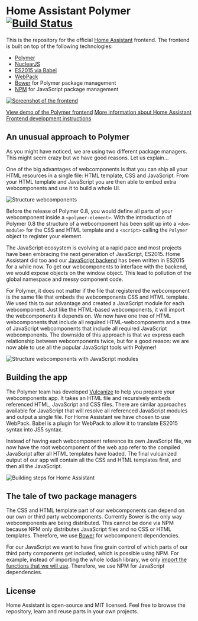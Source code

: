 # Home Assistant Polymer [![Build Status](https://travis-ci.org/balloob/home-assistant-polymer.svg?branch=master)](https://travis-ci.org/balloob/home-assistant-polymer)

This is the repository for the official [Home Assistant](https://home-assistant.io) frontend. The frontend is built on top of the following technologies:

 * [Polymer](https://www.polymer-project.org/1.0/)
 * [NuclearJS](http://optimizely.github.io/nuclear-js/)
 * [ES2015 via Babel](http://babeljs.io/)
 * [WebPack](http://webpack.github.io/)
 * [Bower](https://bower.io) for Polymer package management
 * [NPM](https://npmjs.com) for JavaScript package management

[![Screenshot of the frontend](https://raw.githubusercontent.com/balloob/home-assistant-polymer/master/docs/screenshot.png)](https://home-assistant.io/demo/)

[View demo of the Polymer frontend](https://home-assistant.io/demo/)
[More information about Home Assistant](https://home-assistant.io)
[Frontend development instructions](https://home-assistant.io/developers/frontend.html)

## An unusual approach to Polymer

As you might have noticed, we are using two different package managers. This might seem crazy but we have good reasons. Let us explain...

One of the big advantages of webcomponents is that you can ship all your HTML resources in a single file: HTML template, CSS and JavaScript. From your HTML template and JavaScript you are then able to embed extra webcomponents and use it to build a whole UI.

![Structure webcomponents](https://raw.githubusercontent.com/balloob/home-assistant-polymer/master/docs/webcomponent-embed-js.png)

Before the release of Polymer 0.8, you would define all parts of your webcomponent inside a `<polymer-element>`. With the introduction of Polymer 0.8 the structure of a webcomponent has been split up into a `<dom-module>` for the CSS and HTML template and a `<script>` calling the `Polymer` object to register your element.

The JavaScript ecosystem is evolving at a rapid pace and most projects have been embracing the next generation of JavaScript, ES2015. Home Assistant did too and our [JavaScript backend](https://github.com/balloob/home-assistant-js) has been written in ES2015 for a while now. To get our webcomponents to interface with the backend, we would expose objects on the window object. This lead to pollution of the global namespace and messy component code.

For Polymer, it does not matter if the file that registered the webcomponent is the same file that embeds the webcomponents CSS and HTML template. We used this to our advantage and created a JavaScript module for each webcomponent. Just like the HTML-based webcomponents, it will import the webcomponents it depends on. We now have one tree of HTML webcomponents that include all required HTML-webcomponents and a tree of JavaScript webcomponents that include all required JavaScript webcomponents. The downside of this approach is that we express each relationship between webcomponents twice, but for a good reason: we are now able to use all the popular JavaScript tools with Polymer!

![Structure webcomponents with JavaScript modules](https://raw.githubusercontent.com/balloob/home-assistant-polymer/master/docs/webcomponent-js-modules.png)

## Building the app

The Polymer team has developed [Vulcanize](https://github.com/polymer/vulcanize) to help you prepare your webcomponents app. It takes an HTML file and recursively embeds referenced HTML, JavaScript and CSS files. There are similar approaches available for JavaScript that will resolve all referenced JavaScript modules and output a single file. For Home Assistant we have chosen to use WebPack. Babel is a plugin for WebPack to allow it to translate ES2015 syntax into JS5 syntax.

Instead of having each webcomponent reference its own JavaScript file, we now have the root webcomponent of the web app refer to the compiled JavaScript after all HTML templates have loaded. The final vulcanized output of our app will contain all the CSS and HTML templates first, and then all the JavaScript.

![Building steps for Home Assistant](https://raw.githubusercontent.com/balloob/home-assistant-polymer/master/docs/es2015-build-steps.png)

## The tale of two package managers

The CSS and HTML template part of our webcomponents can depend on our own or third party webcomponents. Currently Bower is the only way webcomponents are being distributed. This cannot be done via NPM because NPM only distributes JavaScript files and no CSS or HTML templates. Therefore, we use [Bower](http://bower.io/) for webcomponent dependencies.

For our JavaScript we want to have fine grain control of which parts of our third party components get included, which is possible using NPM. For example, instead of importing the whole lodash library, we only [import the functions that we will use](https://github.com/balloob/home-assistant-polymer/blob/8e143c2e4461771a51cdead553b7fa9e5bbdf772/src/components/state-history-chart-line.js#L1-L4). Therefore, we use NPM for JavaScript dependencies.

## License
Home Assistant is open-source and MIT licensed. Feel free to browse the repository, learn and reuse parts in your own projects.
